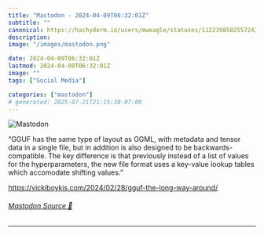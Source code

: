 ```yaml
---
title: "Mastodon - 2024-04-09T06:32:01Z"
subtitle: ""
canonical: https://hachyderm.io/users/mweagle/statuses/112239858255724330
description:
image: "/images/mastodon.png"

date: 2024-04-09T06:32:01Z
lastmod: 2024-04-09T06:32:01Z
image: ""
tags: ["Social Media"]

categories: ["mastodon"]
# generated: 2025-07-21T21:15:38-07:00
---
```

![Mastodon](/images/mastodon.png)

<p>“GGUF has the same type of layout as GGML, with metadata and tensor data in a single file, but in addition is also designed to be backwards-compatible. The key difference is that previously instead of a list of values for the hyperparameters, the new file format uses a key-value lookup tables which accomodate shifting values.”</p><p><a href="https://vickiboykis.com/2024/02/28/gguf-the-long-way-around/" target="_blank" rel="nofollow noopener noreferrer" translate="no"><span class="invisible">https://</span><span class="ellipsis">vickiboykis.com/2024/02/28/ggu</span><span class="invisible">f-the-long-way-around/</span></a></p>


###### [Mastodon Source 🐘](https://hachyderm.io/@mweagle/112239858255724330)

___
